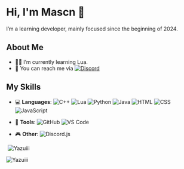 # Hi, I'm Mascn 👋

I’m a learning developer, mainly focused since the beginning of 2024.

## About Me
- 👨‍💻 I’m currently learning Lua.
- 💬 You can reach me via [![Discord](https://img.shields.io/badge/-Discord-7289DA?style=flat&logo=discord&logoColor=white)](https://discord.com/users/905125475431645225)

## My Skills
- 💻 **Languages**: 
  ![C++](https://img.shields.io/badge/-C++-00599C?style=flat&logo=c%2B%2B&logoColor=white) 
  ![Lua](https://img.shields.io/badge/-Lua-2C2D72?style=flat&logo=lua&logoColor=white) 
  ![Python](https://img.shields.io/badge/-Python-3776AB?style=flat&logo=python&logoColor=white) 
  ![Java](https://img.shields.io/badge/-Java-007396?style=flat&logo=java&logoColor=white) 
  ![HTML](https://img.shields.io/badge/-HTML-E34F26?style=flat&logo=html5&logoColor=white) 
  ![CSS](https://img.shields.io/badge/-CSS-1572B6?style=flat&logo=css3&logoColor=white)
  ![JavaScript](https://img.shields.io/badge/-JavaScript-F7DF1E?style=flat&logo=javascript&logoColor=white)
  
- 🔧 **Tools**: 
  ![GitHub](https://img.shields.io/badge/-GitHub-181717?style=flat&logo=github&logoColor=white) 
  ![VS Code](https://img.shields.io/badge/-VS%20Code-0078D4?style=flat&logo=visualstudiocode&logoColor=white)

- 🎮 **Other**: 
  ![Discord.js](https://img.shields.io/badge/-Discord.js-7289DA?style=flat&logo=discord&logoColor=white)

<p>&nbsp;<img align="center" src="https://github-readme-stats.vercel.app/api?username=Yazuiii&show_icons=true&locale=en" alt="Yazuiii" /></p>

<p><img align="left" src="https://github-readme-stats.vercel.app/api/top-langs?username=Yazuiii&show_icons=true&locale=en&layout=compact" alt="Yazuiii" /></p>
